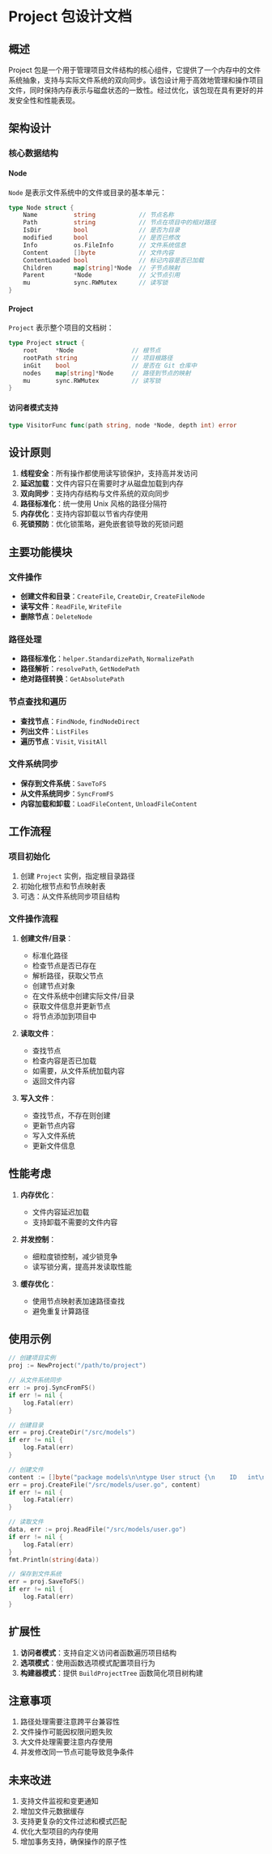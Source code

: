 # Project 包设计文档

## 概述

Project 包是一个用于管理项目文件结构的核心组件，它提供了一个内存中的文件系统抽象，支持与实际文件系统的双向同步。该包设计用于高效地管理和操作项目文件，同时保持内存表示与磁盘状态的一致性。经过优化，该包现在具有更好的并发安全性和性能表现。

## 架构设计

### 核心数据结构

#### Node

`Node` 是表示文件系统中的文件或目录的基本单元：

```go
type Node struct {
    Name          string            // 节点名称
    Path          string            // 节点在项目中的相对路径
    IsDir         bool              // 是否为目录
    modified      bool              // 是否已修改
    Info          os.FileInfo       // 文件系统信息
    Content       []byte            // 文件内容
    ContentLoaded bool              // 标记内容是否已加载
    Children      map[string]*Node  // 子节点映射
    Parent        *Node             // 父节点引用
    mu            sync.RWMutex      // 读写锁
}
```

#### Project

`Project` 表示整个项目的文档树：

```go
type Project struct {
    root     *Node                // 根节点
    rootPath string               // 项目根路径
    inGit    bool                 // 是否在 Git 仓库中
    nodes    map[string]*Node     // 路径到节点的映射
    mu       sync.RWMutex         // 读写锁
}
```

#### 访问者模式支持

```go
type VisitorFunc func(path string, node *Node, depth int) error
```

## 设计原则

1. **线程安全**：所有操作都使用读写锁保护，支持高并发访问
2. **延迟加载**：文件内容只在需要时才从磁盘加载到内存
3. **双向同步**：支持内存结构与文件系统的双向同步
4. **路径标准化**：统一使用 Unix 风格的路径分隔符
5. **内存优化**：支持内容卸载以节省内存使用
6. **死锁预防**：优化锁策略，避免嵌套锁导致的死锁问题

## 主要功能模块

### 文件操作

- **创建文件和目录**：`CreateFile`, `CreateDir`, `CreateFileNode`
- **读写文件**：`ReadFile`, `WriteFile`
- **删除节点**：`DeleteNode`

### 路径处理

- **路径标准化**：`helper.StandardizePath`, `NormalizePath`
- **路径解析**：`resolvePath`, `GetNodePath`
- **绝对路径转换**：`GetAbsolutePath`

### 节点查找和遍历

- **查找节点**：`FindNode`, `findNodeDirect`
- **列出文件**：`ListFiles`
- **遍历节点**：`Visit`, `VisitAll`

### 文件系统同步

- **保存到文件系统**：`SaveToFS`
- **从文件系统同步**：`SyncFromFS`
- **内容加载和卸载**：`LoadFileContent`, `UnloadFileContent`

## 工作流程

### 项目初始化

1. 创建 `Project` 实例，指定根目录路径
2. 初始化根节点和节点映射表
3. 可选：从文件系统同步项目结构

### 文件操作流程

1. **创建文件/目录**：
   - 标准化路径
   - 检查节点是否已存在
   - 解析路径，获取父节点
   - 创建节点对象
   - 在文件系统中创建实际文件/目录
   - 获取文件信息并更新节点
   - 将节点添加到项目中

2. **读取文件**：
   - 查找节点
   - 检查内容是否已加载
   - 如需要，从文件系统加载内容
   - 返回文件内容

3. **写入文件**：
   - 查找节点，不存在则创建
   - 更新节点内容
   - 写入文件系统
   - 更新文件信息

## 性能考虑

1. **内存优化**：
   - 文件内容延迟加载
   - 支持卸载不需要的文件内容

2. **并发控制**：
   - 细粒度锁控制，减少锁竞争
   - 读写锁分离，提高并发读取性能

3. **缓存优化**：
   - 使用节点映射表加速路径查找
   - 避免重复计算路径

## 使用示例

```go
// 创建项目实例
proj := NewProject("/path/to/project")

// 从文件系统同步
err := proj.SyncFromFS()
if err != nil {
    log.Fatal(err)
}

// 创建目录
err = proj.CreateDir("/src/models")
if err != nil {
    log.Fatal(err)
}

// 创建文件
content := []byte("package models\n\ntype User struct {\n    ID   int\n    Name string\n}\n")
err = proj.CreateFile("/src/models/user.go", content)
if err != nil {
    log.Fatal(err)
}

// 读取文件
data, err := proj.ReadFile("/src/models/user.go")
if err != nil {
    log.Fatal(err)
}
fmt.Println(string(data))

// 保存到文件系统
err = proj.SaveToFS()
if err != nil {
    log.Fatal(err)
}
```

## 扩展性

1. **访问者模式**：支持自定义访问者函数遍历项目结构
2. **选项模式**：使用函数选项模式配置项目行为
3. **构建器模式**：提供 `BuildProjectTree` 函数简化项目树构建

## 注意事项

1. 路径处理需要注意跨平台兼容性
2. 文件操作可能因权限问题失败
3. 大文件处理需要注意内存使用
4. 并发修改同一节点可能导致竞争条件

## 未来改进

1. 支持文件监视和变更通知
2. 增加文件元数据缓存
3. 支持更复杂的文件过滤和模式匹配
4. 优化大型项目的内存使用
5. 增加事务支持，确保操作的原子性